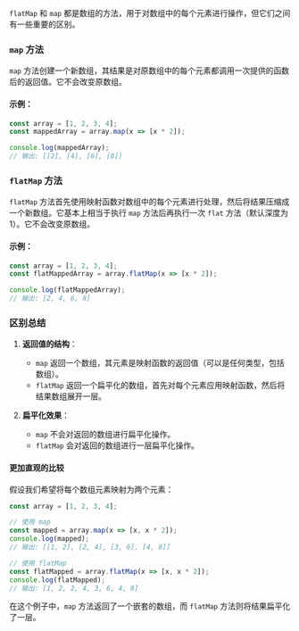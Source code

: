 `flatMap` 和 `map` 都是数组的方法，用于对数组中的每个元素进行操作，但它们之间有一些重要的区别。

### `map` 方法

`map` 方法创建一个新数组，其结果是对原数组中的每个元素都调用一次提供的函数后的返回值。它不会改变原数组。

#### 示例：

```javascript
const array = [1, 2, 3, 4];
const mappedArray = array.map(x => [x * 2]);

console.log(mappedArray);
// 输出: [[2], [4], [6], [8]]
```

### `flatMap` 方法

`flatMap` 方法首先使用映射函数对数组中的每个元素进行处理，然后将结果压缩成一个新数组。它基本上相当于执行 `map` 方法后再执行一次 `flat` 方法（默认深度为 1）。它不会改变原数组。

#### 示例：

```javascript
const array = [1, 2, 3, 4];
const flatMappedArray = array.flatMap(x => [x * 2]);

console.log(flatMappedArray);
// 输出: [2, 4, 6, 8]
```

### 区别总结

1. **返回值的结构**：
   - `map` 返回一个数组，其元素是映射函数的返回值（可以是任何类型，包括数组）。
   - `flatMap` 返回一个扁平化的数组，首先对每个元素应用映射函数，然后将结果数组展开一层。

2. **扁平化效果**：
   - `map` 不会对返回的数组进行扁平化操作。
   - `flatMap` 会对返回的数组进行一层扁平化操作。

#### 更加直观的比较

假设我们希望将每个数组元素映射为两个元素：

```javascript
const array = [1, 2, 3, 4];

// 使用 map
const mapped = array.map(x => [x, x * 2]);
console.log(mapped);
// 输出: [[1, 2], [2, 4], [3, 6], [4, 8]]

// 使用 flatMap
const flatMapped = array.flatMap(x => [x, x * 2]);
console.log(flatMapped);
// 输出: [1, 2, 2, 4, 3, 6, 4, 8]
```

在这个例子中，`map` 方法返回了一个嵌套的数组，而 `flatMap` 方法则将结果扁平化了一层。
